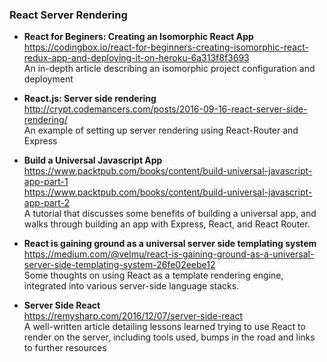 ### React Server Rendering

- **React for Beginers: Creating an Isomorphic React App**  
  https://codingbox.io/react-for-beginners-creating-isomorphic-react-redux-app-and-deploying-it-on-heroku-6a313f8f3693  
  An in-depth article describing an isomorphic project configuration and deployment
  
- **React.js: Server side rendering**  
  http://crypt.codemancers.com/posts/2016-09-16-react-server-side-rendering/  
  An example of setting up server rendering using React-Router and Express
  
- **Build a Universal Javascript App**  
  https://www.packtpub.com/books/content/build-universal-javascript-app-part-1  
  https://www.packtpub.com/books/content/build-universal-javascript-app-part-2  
  A tutorial that discusses some benefits of building a universal app, and walks through building an app with Express, React, and React Router.
  
- **React is gaining ground as a universal server side templating system**  
  https://medium.com/@velmu/react-is-gaining-ground-as-a-universal-server-side-templating-system-26fe02eebe12  
  Some thoughts on using React as a template rendering engine, integrated into various server-side language stacks.
  
- **Server Side React**  
  https://remysharp.com/2016/12/07/server-side-react  
  A well-written article detailing lessons learned trying to use React to render on the server, including tools used, bumps in the road and links to further resources
